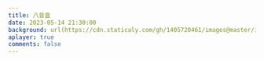 ```yaml
---
title: 八音盒
date: 2023-05-14 21:30:00
background: url(https://cdn.staticaly.com/gh/1405720461/images@master/img/music_bg.webp)
aplayer: true
comments: false
---
```


<div id="aplayer-oSEOhviA" class="aplayer aplayer-tag-marker meting-tag-marker" data-id="4895239160" data-server="netease" data-type="playlist" data-mode="random" data-autoplay="false" data-listmaxheight="612px" data-preload="auto" data-theme="#e3f2f5" data-volume="0.4" mutex="true"></div>
